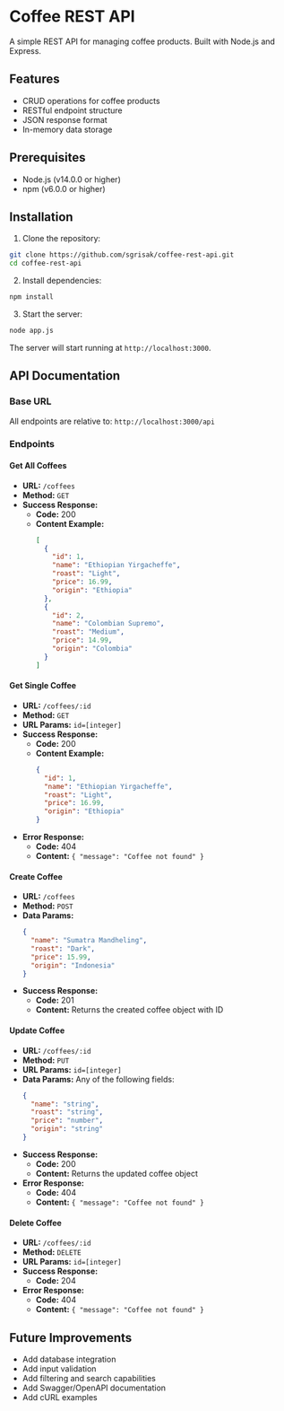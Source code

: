 # Coffee REST API

A simple REST API for managing coffee products. Built with Node.js and Express.

## Features

- CRUD operations for coffee products
- RESTful endpoint structure
- JSON response format
- In-memory data storage

## Prerequisites

- Node.js (v14.0.0 or higher)
- npm (v6.0.0 or higher)

## Installation

1. Clone the repository:

```bash
git clone https://github.com/sgrisak/coffee-rest-api.git
cd coffee-rest-api
```

2. Install dependencies:

```bash
npm install
```

3. Start the server:

```bash
node app.js
```

The server will start running at `http://localhost:3000`.

## API Documentation

### Base URL

All endpoints are relative to: `http://localhost:3000/api`

### Endpoints

#### Get All Coffees

- **URL:** `/coffees`
- **Method:** `GET`
- **Success Response:**
  - **Code:** 200
  - **Content Example:**
    ```json
    [
      {
        "id": 1,
        "name": "Ethiopian Yirgacheffe",
        "roast": "Light",
        "price": 16.99,
        "origin": "Ethiopia"
      },
      {
        "id": 2,
        "name": "Colombian Supremo",
        "roast": "Medium",
        "price": 14.99,
        "origin": "Colombia"
      }
    ]
    ```

#### Get Single Coffee

- **URL:** `/coffees/:id`
- **Method:** `GET`
- **URL Params:** `id=[integer]`
- **Success Response:**
  - **Code:** 200
  - **Content Example:**
    ```json
    {
      "id": 1,
      "name": "Ethiopian Yirgacheffe",
      "roast": "Light",
      "price": 16.99,
      "origin": "Ethiopia"
    }
    ```
- **Error Response:**
  - **Code:** 404
  - **Content:** `{ "message": "Coffee not found" }`

#### Create Coffee

- **URL:** `/coffees`
- **Method:** `POST`
- **Data Params:**
  ```json
  {
    "name": "Sumatra Mandheling",
    "roast": "Dark",
    "price": 15.99,
    "origin": "Indonesia"
  }
  ```
- **Success Response:**
  - **Code:** 201
  - **Content:** Returns the created coffee object with ID

#### Update Coffee

- **URL:** `/coffees/:id`
- **Method:** `PUT`
- **URL Params:** `id=[integer]`
- **Data Params:** Any of the following fields:
  ```json
  {
    "name": "string",
    "roast": "string",
    "price": "number",
    "origin": "string"
  }
  ```
- **Success Response:**
  - **Code:** 200
  - **Content:** Returns the updated coffee object
- **Error Response:**
  - **Code:** 404
  - **Content:** `{ "message": "Coffee not found" }`

#### Delete Coffee

- **URL:** `/coffees/:id`
- **Method:** `DELETE`
- **URL Params:** `id=[integer]`
- **Success Response:**
  - **Code:** 204
- **Error Response:**
  - **Code:** 404
  - **Content:** `{ "message": "Coffee not found" }`

## Future Improvements

- Add database integration
- Add input validation
- Add filtering and search capabilities
- Add Swagger/OpenAPI documentation
- Add cURL examples
